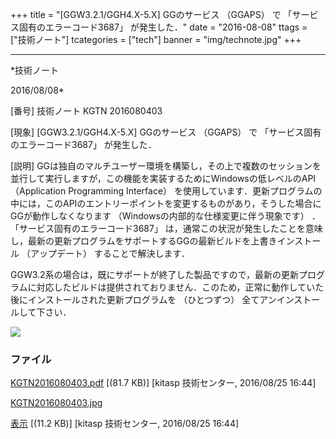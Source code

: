 ﻿+++
title = "[GGW3.2.1/GGH4.X-5.X] GGのサービス （GGAPS） で 「サービス固有のエラーコード3687」 が発生した．"
date = "2016-08-08"
ttags = ["技術ノート"]
tcategories = ["tech"]
banner = "img/technote.jpg"
+++

-----------------------------------------------------------------------------------------------------------------------------

*技術ノート

2016/08/08*


[番号]
技術ノート KGTN 2016080403

[現象]
[GGW3.2.1/GGH4.X-5.X] GGのサービス （GGAPS） で
「サービス固有のエラーコード3687」 が発生した．

[説明]
GGは独自のマルチユーザー環境を構築し，その上で複数のセッションを並行して実行しますが，この機能を実装するためにWindowsの低レベルのAPI
（Application Programming Interface）
を使用しています．更新プログラムの中には，このAPIのエントリーポイントを変更するものがあり，そうした場合にGGが動作しなくなります
（Windowsの内部的な仕様変更に伴う現象です） ．
「サービス固有のエラーコード3687」
は，通常この状況が発生したことを意味し，最新の更新プログラムをサポートするGGの最新ビルドを上書きインストール
（アップデート） することで解決します．

GGW3.2系の場合は，既にサポートが終了した製品ですので，最新の更新プログラムに対応したビルドは提供されておりません．このため，正常に動作していた後にインストールされた更新プログラムを
（ひとつずつ） 全てアンインストールして下さい．

![](http://techreport.kitasp.net/attachments/download/2929/KGTN2016080403.jpg)


### ファイル

 
 


[KGTN2016080403.pdf](http://techreport.kitasp.net/attachments/download/2928/KGTN2016080403.pdf)
 [(81.7 KB)] [kitasp 技術センター, 2016/08/25
16:44]

[KGTN2016080403.jpg](http://techreport.kitasp.net/attachments/download/2929/KGTN2016080403.jpg)

[表示](http://techreport.kitasp.net/attachments/2929/KGTN2016080403.jpg "表示")
 [(11.2 KB)] [kitasp 技術センター, 2016/08/25
16:44]


 


 

